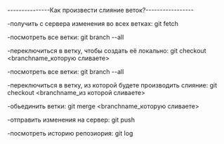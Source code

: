    ---------------Как произвести слияние веток?-----------------
   
-получить с сервера изменения во всех ветках: git fetch

-посмотреть все ветки: git branch --all

-переключиться в ветку, чтобы создать её локально: git checkout <branchname_которую сливаете>

-посмотреть все ветки: git branch --all

-переключиться в ветку, из которой будете производить слияние: git checkout <branchname_из которой сливаете>

-обьединить ветки: git merge <branchname_которую сливаете>

-отправить изменения на сервер: git push

-посмотреть историю репозиория: git log

